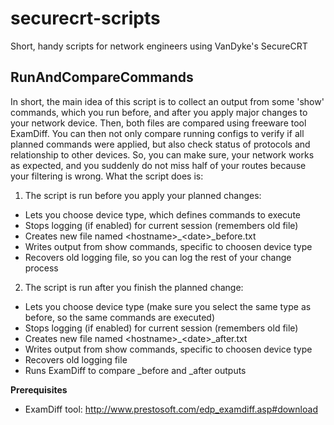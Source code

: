# securecrt-scripts
Short, handy scripts for network engineers using VanDyke's SecureCRT

## RunAndCompareCommands

In short, the main idea of this script is to collect an output from some 'show' commands, which you run before, and after you apply major changes to your network device. Then, both files are compared using freeware tool ExamDiff. You can then not only compare running configs to verify if all planned commands were applied, but also check status of protocols and relationship to other devices. So, you can make sure, your network works as expected, and you suddenly do not miss half of your routes because your filtering is wrong. What the script does is:

1. The script is run before you apply your planned changes:
 * Lets you choose device type, which defines commands to execute
 * Stops logging (if enabled) for current session (remembers old file)
 * Creates new file named \<hostname\>_\<date\>_before.txt
 * Writes output from show commands, specific to choosen device type
 * Recovers old logging file, so you can log the rest of your change process

2. The script is run after you finish the planned change:
 * Lets you choose device type (make sure you select the same type as before, so the same commands are executed)
 * Stops logging (if enabled) for current session (remembers old file)
 * Creates new file named \<hostname\>_\<date\>_after.txt
 * Writes output from show commands, specific to choosen device type
 * Recovers old logging file
 * Runs ExamDiff to compare _before and _after outputs

__Prerequisites__
 - ExamDiff tool: http://www.prestosoft.com/edp_examdiff.asp#download
